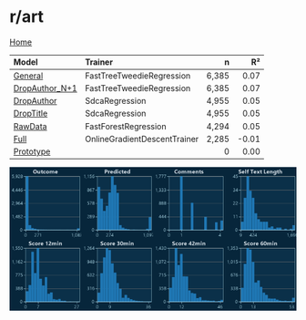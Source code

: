 # r/art

[Home](../index.md)

|Model|Trainer|n|R²|
|:---|:---|---:|---:|
|[General](models/hunch_art_General.md)|FastTreeTweedieRegression|6,385|0.07|
|[DropAuthor_N+1](models/hunch_art_DropAuthor_N+1.md)|FastTreeTweedieRegression|6,385|0.07|
|[DropAuthor](models/hunch_art_DropAuthor.md)|SdcaRegression|4,955|0.05|
|[DropTitle](models/hunch_art_DropTitle.md)|SdcaRegression|4,955|0.05|
|[RawData](models/hunch_art_RawData.md)|FastForestRegression|4,294|0.05|
|[Full](models/hunch_art_Full.md)|OnlineGradientDescentTrainer|2,285|-0.01|
|[Prototype](models/hunch_art_Prototype.md)||0|0.00|

![r/art Distributions (hunch)](../images/hunch_art_Distributions.png "r/art Distributions (hunch)")

